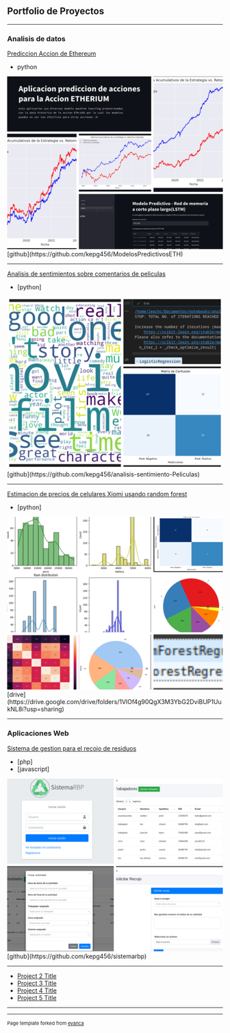 ## Portfolio de Proyectos

---

### Analisis de datos

[Prediccion Accion de Ethereum](https://modelospredictivoseth-jhylacanpl6eah5na2mvet.streamlit.app/)
- python
<img src="images/Diseño sin título.png?raw=true"/>
[github](https://github.com/kepg456/ModelosPredictivosETH)

---
[Analisis de sentimientos sobre comentarios de peliculas](https://github.com/kepg456/analisis-sentimiento-Peliculas)
- [python]
<img src="images/img_analisis_sentimientos.png?raw=true"/>
[github](https://github.com/kepg456/analisis-sentimiento-Peliculas)

---
[Estimacion de precios de celulares Xiomi usando random forest](https://colab.research.google.com/drive/13cFKD9F28pDxPwPatkfZJUEuxNLbITnW#scrollTo=la5U-wnjRRUv)
- [python]
<img src="images/Diseño sin título(1).png?raw=true"/>
[drive](https://drive.google.com/drive/folders/1VlOf4g90QgX3M3YbG2DviBUP1UukNL8i?usp=sharing)

---

### Aplicaciones Web

[Sistema de gestion para el recojo de residuos](https://betrothed-libraries.000webhostapp.com/Views/login.php)
- [php]
- [javascript]
<img src="images/sistemabrpng.png?raw=true"/>
[github](https://github.com/kepg456/sistemarbp)

---
- [Project 2 Title](http://example.com/)
- [Project 3 Title](http://example.com/)
- [Project 4 Title](http://example.com/)
- [Project 5 Title](http://example.com/)

---




---
<p style="font-size:11px">Page template forked from <a href="https://github.com/evanca/quick-portfolio">evanca</a></p>
<!-- Remove above link if you don't want to attibute -->
